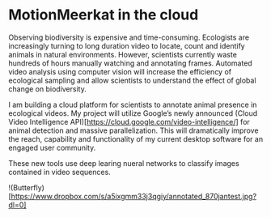 # MotionMeerkat in the cloud

Observing biodiversity is expensive and time-consuming. Ecologists are increasingly turning to long duration video to locate, count and identify animals in natural environments. However, scientists currently waste hundreds of hours manually watching and annotating frames. Automated video analysis using computer vision will increase the efficiency of ecological sampling and allow scientists to understand the effect of global change on biodiversity.

I am building a cloud platform for scientists to annotate animal presence in ecological videos. My project will utilize Google’s newly announced (Cloud Video Intelligence API)[https://cloud.google.com/video-intelligence/] for animal detection and massive parallelization. This will dramatically improve the reach, capability and functionality of my current desktop software for an engaged user community. 

These new tools use deep learing nueral networks to classify images contained in video sequences. 

!(Butterfly)[https://www.dropbox.com/s/a5ixgmm33j3qgiy/annotated_870jantest.jpg?dl=0]
